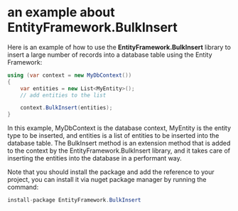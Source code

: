 # an example about EntityFramework.BulkInsert

Here is an example of how to use the **EntityFramework.BulkInsert** library to insert a large number of records into a database table using the Entity Framework:

``` C#
using (var context = new MyDbContext())
{
    var entities = new List<MyEntity>();
    // add entities to the list

    context.BulkInsert(entities);
}
```

In this example, MyDbContext is the database context, MyEntity is the entity type to be inserted, and entities is a list of entities to be inserted into the database table. The BulkInsert method is an extension method that is added to the context by the EntityFramework.BulkInsert library, and it takes care of inserting the entities into the database in a performant way.

Note that you should install the package and add the reference to your project, you can install it via nuget package manager by running the command:

``` C#
install-package EntityFramework.BulkInsert
```
